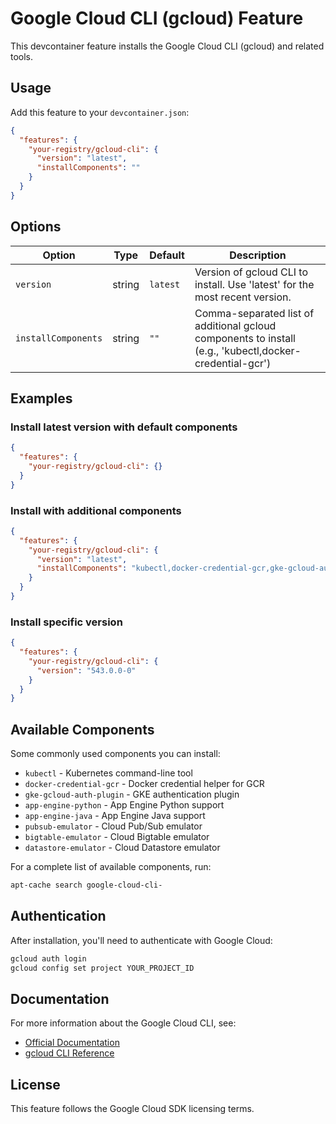# Google Cloud CLI (gcloud) Feature

This devcontainer feature installs the Google Cloud CLI (gcloud) and related tools.

## Usage

Add this feature to your `devcontainer.json`:

```json
{
  "features": {
    "your-registry/gcloud-cli": {
      "version": "latest",
      "installComponents": ""
    }
  }
}
```

## Options

| Option | Type | Default | Description |
|--------|------|---------|-------------|
| `version` | string | `latest` | Version of gcloud CLI to install. Use 'latest' for the most recent version. |
| `installComponents` | string | `""` | Comma-separated list of additional gcloud components to install (e.g., 'kubectl,docker-credential-gcr') |

## Examples

### Install latest version with default components

```json
{
  "features": {
    "your-registry/gcloud-cli": {}
  }
}
```

### Install with additional components

```json
{
  "features": {
    "your-registry/gcloud-cli": {
      "version": "latest",
      "installComponents": "kubectl,docker-credential-gcr,gke-gcloud-auth-plugin"
    }
  }
}
```

### Install specific version

```json
{
  "features": {
    "your-registry/gcloud-cli": {
      "version": "543.0.0-0"
    }
  }
}
```

## Available Components

Some commonly used components you can install:
- `kubectl` - Kubernetes command-line tool
- `docker-credential-gcr` - Docker credential helper for GCR
- `gke-gcloud-auth-plugin` - GKE authentication plugin
- `app-engine-python` - App Engine Python support
- `app-engine-java` - App Engine Java support
- `pubsub-emulator` - Cloud Pub/Sub emulator
- `bigtable-emulator` - Cloud Bigtable emulator
- `datastore-emulator` - Cloud Datastore emulator

For a complete list of available components, run:
```bash
apt-cache search google-cloud-cli-
```

## Authentication

After installation, you'll need to authenticate with Google Cloud:

```bash
gcloud auth login
gcloud config set project YOUR_PROJECT_ID
```

## Documentation

For more information about the Google Cloud CLI, see:
- [Official Documentation](https://cloud.google.com/sdk/docs)
- [gcloud CLI Reference](https://cloud.google.com/sdk/gcloud/reference)

## License

This feature follows the Google Cloud SDK licensing terms.
